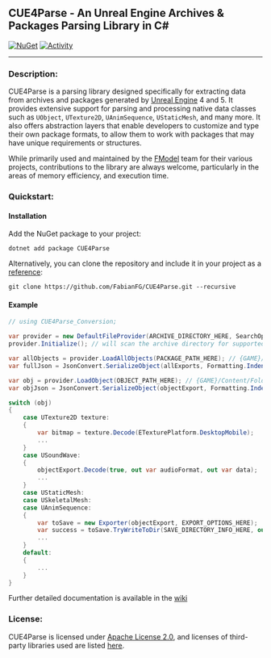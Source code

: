 CUE4Parse - An Unreal Engine Archives & Packages Parsing Library in C#
------------------------------------------

[![NuGet](https://img.shields.io/nuget/v/CUE4Parse)](https://www.nuget.org/packages/CUE4Parse)
[![Activity](https://img.shields.io/github/commit-activity/y/FabianFG/CUE4Parse?color=yellow)]()
***

### Description:
CUE4Parse is a parsing library designed specifically for extracting data from archives and packages generated by [Unreal Engine](https://www.unrealengine.com/en-US/) 4 and 5. It provides extensive support for parsing and processing native data classes such as `UObject`, `UTexture2D`, `UAnimSequence`, `UStaticMesh`, and many more. It also offers abstraction layers that enable developers to customize and type their own package formats, to allow them to work with packages that may have unique requirements or structures.

While primarily used and maintained by the [FModel](https://github.com/4sval/FModel) team for their various projects, contributions to the library are always welcome, particularly in the areas of memory efficiency, and execution time.

### Quickstart:
#### Installation
Add the NuGet package to your project:
```shell
dotnet add package CUE4Parse
```
Alternatively, you can clone the repository and include it in your project as a [reference](https://learn.microsoft.com/en-us/visualstudio/msbuild/common-msbuild-project-items?view=vs-2022#projectreference):
```shell
git clone https://github.com/FabianFG/CUE4Parse.git --recursive
```

#### Example
```csharp
// using CUE4Parse_Conversion;

var provider = new DefaultFileProvider(ARCHIVE_DIRECTORY_HERE, SearchOption.TopDirectoryOnly, true, new VersionContainer(EGame.GAME_UE4_27));
provider.Initialize(); // will scan the archive directory for supported file extensions

var allObjects = provider.LoadAllObjects(PACKAGE_PATH_HERE); // {GAME}/Content/Folder1/Folder2/PackageName.uasset
var fullJson = JsonConvert.SerializeObject(allExports, Formatting.Indented);

var obj = provider.LoadObject(OBJECT_PATH_HERE); // {GAME}/Content/Folder1/Folder2/PackageName.ObjectName
var objJson = JsonConvert.SerializeObject(objectExport, Formatting.Indented);

switch (obj)
{
    case UTexture2D texture:
    {
        var bitmap = texture.Decode(ETexturePlatform.DesktopMobile);
        ...
    }
    case USoundWave:
    {
        objectExport.Decode(true, out var audioFormat, out var data);
        ...
    }
    case UStaticMesh:
    case USkeletalMesh:
    case UAnimSequence:
    {
        var toSave = new Exporter(objectExport, EXPORT_OPTIONS_HERE);
        var success = toSave.TryWriteToDir(SAVE_DIRECTORY_INFO_HERE, out var label, out var savedFilePath);
        ...
    }
    default:
    {
        ...
    }
}
```
Further detailed documentation is available in the [wiki](https://github.com/FabianFG/CUE4Parse/wiki)

### License:
CUE4Parse is licensed under [Apache License 2.0](https://github.com/FabianFG/CUE4Parse/blob/master/LICENSE), and licenses of third-party libraries used are listed [here](https://github.com/FabianFG/CUE4Parse/blob/master/NOTICE).

